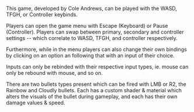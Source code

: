 This game, developed by Cole Andrews, can be played with the WASD, TFGH, or Controller keybinds. 

Players can open the game menu with Escape (Keyboard) or Pause (Controller). Players can swap between primary, secondary and controller settings -- which correlate to WASD, TFGH, and controller respectively. 

Furthermore, while in the menu players can also change their own bindings by clicking on an option an following that with an input of their choice. 

Inputs can only be rebinded with their respective input types, ie. mouse can only be rebound with mouse, and so on. 

There are two bullets types present which can be fired with LMB or R2, the Rainbow and Cloudly bullets. Each has a custom shader & material which alters the visuals of the bullet during gameplay, and each has their own damage values & speed. 